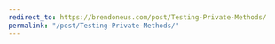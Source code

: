 ```yaml
---
redirect_to: https://brendoneus.com/post/Testing-Private-Methods/
permalink: "/post/Testing-Private-Methods/"
---
```

